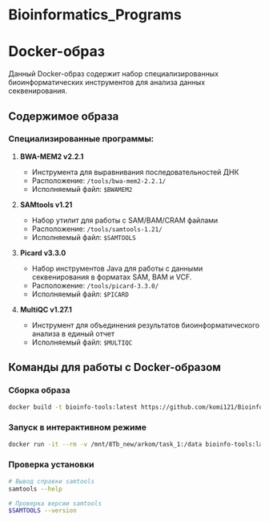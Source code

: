 # Bioinformatics_Programs

# Docker-образ

Данный Docker-образ содержит набор специализированных биоинформатических инструментов для анализа данных секвенирования.

## Содержимое образа

### Специализированные программы:

1. **BWA-MEM2 v2.2.1**
   - Инструмента для выравнивания последовательностей ДНК
   - Расположение: `/tools/bwa-mem2-2.2.1/`
   - Исполняемый файл: `$BWAMEM2`

2. **SAMtools v1.21**
   - Набор утилит для работы с SAM/BAM/CRAM файлами
   - Расположение: `/tools/samtools-1.21/`
   - Исполняемый файл: `$SAMTOOLS`

3. **Picard v3.3.0**
   - Набор инструментов Java для работы с данными секвенирования в форматах SAM, BAM и VCF.
   - Расположение: `/tools/picard-3.3.0/`
   - Исполняемый файл: `$PICARD`

4. **MultiQC v1.27.1**
   - Инструмент для объединения результатов биоинформатического анализа в единый отчет
   - Исполняемый файл: `$MULTIQC`

## Команды для работы с Docker-образом

### Сборка образа
```bash
docker build -t bioinfo-tools:latest https://github.com/komi121/Bioinformatics_Programs.git
```

### Запуск в интерактивном режиме
```bash
docker run -it --rm -v /mnt/8Tb_new/arkom/task_1:/data bioinfo-tools:latest
```

### Проверка установки
```bash
# Вывод справки samtools
samtools --help

# Проверка версии samtools
$SAMTOOLS --version

```
